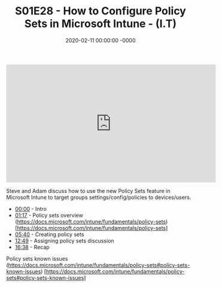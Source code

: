 ﻿---
layout: post
title: "S01E28 - How to Configure Policy Sets in Microsoft Intune - (I.T)"
date: 2020-02-11 00:00:00 -0000
categories:
---

<iframe loading="lazy" width="560" height="315" src="https://www.youtube.com/embed/rAkXyx5_6Zg" title="YouTube video player" frameborder="0" allow="accelerometer; autoplay; clipboard-write; encrypted-media; gyroscope; picture-in-picture" allowfullscreen></iframe>

Steve and Adam discuss how to use the new Policy Sets feature in Microsoft Intune to target groups settings/config/policies to devices/users.

* [00:00](https://www.youtube.com/watch?v=rAkXyx5_6Zg&t=0s) - Intro
* [01:17](https://www.youtube.com/watch?v=rAkXyx5_6Zg&t=77s) - Policy sets overview
(https://docs.microsoft.com/intune/fundamentals/policy-sets) [https://docs.microsoft.com/intune/fundamentals/policy-sets]
* [05:40](https://www.youtube.com/watch?v=rAkXyx5_6Zg&t=340s) - Creating policy sets
* [12:49](https://www.youtube.com/watch?v=rAkXyx5_6Zg&t=769s) - Assigning policy sets discussion
* [16:38](https://www.youtube.com/watch?v=rAkXyx5_6Zg&t=998s) - Recap

Policy sets known issues
(https://docs.microsoft.com/intune/fundamentals/policy-sets#policy-sets-known-issues) [https://docs.microsoft.com/intune/fundamentals/policy-sets#policy-sets-known-issues]

